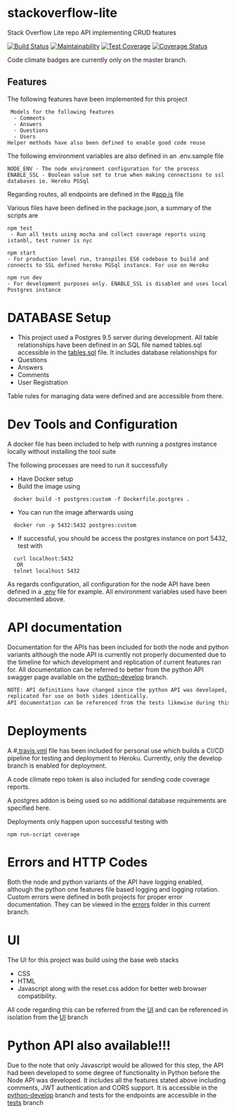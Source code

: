 # stackoverflow-lite
Stack Overflow Lite repo API implementing CRUD features

[![Build Status](https://travis-ci.org/Tiemma/stackoverflow-lite.svg?branch=master)](https://travis-ci.org/Tiemma/stackoverflow-lite)
[![Maintainability](https://api.codeclimate.com/v1/badges/a82b88aa5147515ce0af/maintainability)](https://codeclimate.com/github/Tiemma/stackoverflow-lite/maintainability)
[![Test Coverage](https://api.codeclimate.com/v1/badges/a82b88aa5147515ce0af/test_coverage)](https://codeclimate.com/github/Tiemma/stackoverflow-lite/test_coverage)
[![Coverage Status](https://coveralls.io/repos/github/Tiemma/stackoverflow-lite/badge.svg?branch=master)](https://coveralls.io/github/Tiemma/stackoverflow-lite?branch=master)

Code climate badges are currently only on the master branch.

 ## Features
  The following features have been implemented for this project
```
 Models for the following features
  - Comments
  - Answers
  - Questions
  - Users
Helper methods have also been defined to enable good code reuse
```

The following environment variables are also defined in an .env.sample file
```dotenv
NODE_ENV - The node environment configuration for the process
ENABLE_SSL - Boolean value set to true when making connections to ssl databases ie. Heroku PGSql
```

Regarding routes, all endpoints are defined in the #[app.js](server/app.js) file

Various files have been defined in the package.json, a summary of the scripts are
```
npm test
 - Run all tests using mocha and collect coverage reports using istanbl, test runner is nyc
 
npm start 
- For production level run, transpiles ES6 codebase to build and connects to SSL defined heroku PGSql instance. For use on Heroku

npm run dev 
- For development purposes only. ENABLE_SSL is disabled and uses local Postgres instance
```

# DATABASE Setup
 - This project used a Postgres 9.5 server during development.
 All table relationships have been defined in an SQL file named tables.sql accessible in
 the [tables.sql](sql/tables.sql) file. It includes database relationships for
  - Questions
  - Answers
  - Comments
  - User Registration
  
Table rules for managing data were defined and are accessible from there.

# Dev Tools and Configuration
 A docker file has been included to help with running a postgres instance locally 
 without installing the tool suite
 
 The following processes are need to run it successfully
  - Have Docker setup
  - Build the image using 
  ```dotenv
    docker build -t postgres:custom -f Dockerfile.postgres .
  ```
  - You can run the image afterwards using
  ```dotenv
    docker run -p 5432:5432 postgres:custom
  ```
  - If successful, you should be access the postgres instance on port 5432, test with
  ```dotenv
    curl localhost:5432
     OR 
    telnet localhost 5432
   ```
 As regards configuration, all configuration for the node API have been defined in
 a [.env](.env) file for example. 
 All environment variables used have been documented above.
 
# API documentation
Documentation for the APIs has been included for both the node and python variants
although the node API is currently not properly documented due to the timeline for which
development and replication of current features ran for.
All documentation can be referred to better from the python API swagger page 
available on the [python-develop](https://github.com/Tiemma/stackoverflow-lite/tree/python-develop) branch.

```dtd
NOTE: API definitions have changed since the python API was developed, not all functions are 
replicated for use on both sides identically.
API documentation can be referenced from the tests likewise during this period
```
   
# Deployments
A #[.travis.yml](.travis.yml) file has been included for personal use which builds
a CI/CD pipeline for testing and deployment to Heroku. Currently, only the develop 
branch is enabled for deployment.

A code climate repo token is also included for sending code coverage reports.

A postgres addon is being used so no additional database requirements are specified here.

Deployments only happen upon successful testing with 
```dotenv
npm run-script coverage
```

# Errors and HTTP Codes
Both the node and python variants of the API have logging enabled, although 
the python one features file based logging and logging rotation.
Custom errors were defined in both projects for proper error documentation.
They can be viewed in the [errors](server/errors) folder in this current branch.

# UI
The UI for this project was build using the base web stacks
 - CSS
 - HTML
 - Javascript
 along with the reset.css addon for better web browser compatibility.
 
 All code regarding this can be referred from the [UI](UI) and can be referenced in isolation from
 the [UI](https://github.com/Tiemma/stackoverflow-lite/tree/UI) branch
 
# Python API also available!!!
 Due to the note that only Javascript would be allowed for this step,
 the API had been developed to some degree of functionality in Python
 before the Node API was developed.
It includes all the features stated above including comments, JWT authentication and
CORS support. It is accessible in the [python-develop](https://github.com/Tiemma/stackoverflow-lite/tree/python-develop) branch 
and tests for the endpoints are accessible in the [tests](https://github.com/Tiemma/stackoverflow-lite/tree/tests) branch
